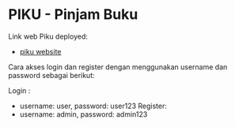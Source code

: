 # PIKU - Pinjam Buku

Link web Piku deployed:

- [piku website](https://my-piku.vercel.app/)

Cara akses login dan register dengan menggunakan username dan password sebagai berikut:

Login :

- username: user, password: user123
  Register:
- username: admin, password: admin123
